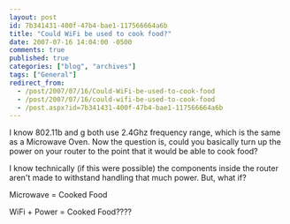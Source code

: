 ```yaml
---
layout: post
id: 7b341431-400f-47b4-bae1-117566664a6b
title: "Could WiFi be used to cook food?"
date: 2007-07-16 14:04:00 -0500
comments: true
published: true
categories: ["blog", "archives"]
tags: ["General"]
redirect_from: 
  - /post/2007/07/16/Could-WiFi-be-used-to-cook-food
  - /post/2007/07/16/could-wifi-be-used-to-cook-food
  - /post.aspx?id=7b341431-400f-47b4-bae1-117566664a6b
---
```

<!-- more -->
<P>I know 802.11b and g both use 2.4Ghz frequency range, which is the same as a Microwave Oven. Now the question is, could you basically turn up the power on your router to the point that it would be able to cook food?</P>
<P>I know technically (if this were possible) the components inside the router aren't made to withstand handling that much power. But, what if?</P>
<P>Microwave = Cooked Food</P>
<P>WiFi + Power =&nbsp;Cooked Food????</P>
